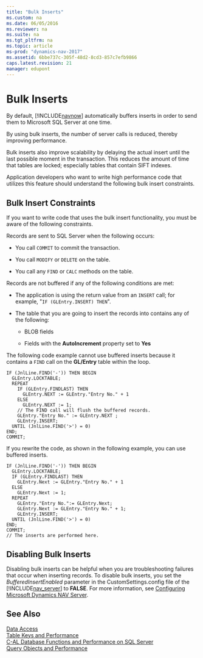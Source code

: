 ```yaml
---
title: "Bulk Inserts"
ms.custom: na
ms.date: 06/05/2016
ms.reviewer: na
ms.suite: na
ms.tgt_pltfrm: na
ms.topic: article
ms-prod: "dynamics-nav-2017"
ms.assetid: 6bbe737c-305f-48d2-8cd3-857c7efb9866
caps.latest.revision: 21
manager: edupont
---
```

# Bulk Inserts
By default, [!INCLUDE[navnow](includes/navnow_md.md)] automatically buffers inserts in order to send them to Microsoft SQL Server at one time.  
  
 By using bulk inserts, the number of server calls is reduced, thereby improving performance.  
  
 Bulk inserts also improve scalability by delaying the actual insert until the last possible moment in the transaction. This reduces the amount of time that tables are locked; especially tables that contain SIFT indexes.  
  
 Application developers who want to write high performance code that utilizes this feature should understand the following bulk insert constraints.  
  
## Bulk Insert Constraints  
 If you want to write code that uses the bulk insert functionality, you must be aware of the following constraints.  
  
 Records are sent to SQL Server when the following occurs:  
  
-   You call `COMMIT` to commit the transaction.  
  
-   You call `MODIFY` or `DELETE` on the table.  
  
-   You call any `FIND` or `CALC` methods on the table.  
  
 Records are not buffered if any of the following conditions are met:  
  
-   The application is using the return value from an `INSERT` call; for example, "`IF (GLEntry.INSERT) THEN`".  
  
-   The table that you are going to insert the records into contains any of the following:  
  
    -   BLOB fields  
  
    -   Fields with the **AutoIncrement** property set to **Yes**  
  
 The following code example cannot use buffered inserts because it contains a `FIND` call on the **GL/Entry** table within the loop.  
  
```  
IF (JnlLine.FIND('-')) THEN BEGIN  
  GLEntry.LOCKTABLE;  
  REPEAT  
    IF (GLEntry.FINDLAST) THEN  
      GLEntry.NEXT := GLEntry."Entry No." + 1  
    ELSE  
      GLEntry.NEXT := 1;  
    // The FIND call will flush the buffered records.  
    GLEntry."Entry No." := GLEntry.NEXT ;  
    GLEntry.INSERT;  
  UNTIL (JnlLine.FIND('>') = 0)  
END;  
COMMIT;  
```  
  
 If you rewrite the code, as shown in the following example, you can use buffered inserts.  
  
```  
IF (JnlLine.FIND('-')) THEN BEGIN  
  GLEntry.LOCKTABLE;  
  IF (GLEntry.FINDLAST) THEN  
    GLEntry.Next := GLEntry."Entry No." + 1  
  ELSE  
    GLEntry.Next := 1;  
  REPEAT  
    GLEntry."Entry No.":= GLEntry.Next;  
    GLEntry.Next := GLEntry."Entry No." + 1;  
    GLEntry.INSERT;  
  UNTIL (JnlLine.FIND('>') = 0)  
END;  
COMMIT;  
// The inserts are performed here.  
```  
  
## Disabling Bulk Inserts  
 Disabling bulk inserts can be helpful when you are troubleshooting failures that occur when inserting records. To disable bulk inserts, you set the *BufferedInsertEnabled* parameter in the CustomSettings.config file of the [!INCLUDE[nav_server](includes/nav_server_md.md)] to **FALSE**. For more information, see [Configuring Microsoft Dynamics NAV Server](Configuring-Microsoft-Dynamics-NAV-Server.md).  
  
## See Also  
 [Data Access](Data-Access.md)   
 [Table Keys and Performance](Table-Keys-and-Performance.md)   
 [C-AL Database Functions and Performance on SQL Server](C-AL-Database-Functions-and-Performance-on-SQL-Server.md)   
 [Query Objects and Performance](Query-Objects-and-Performance.md)